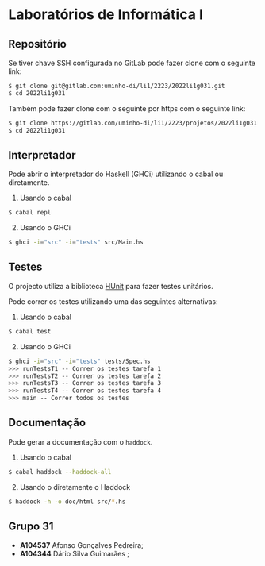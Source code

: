 # Laboratórios de Informática I

## Repositório

Se tiver chave SSH configurada no GitLab pode fazer clone com o seguinte link:

```bash
$ git clone git@gitlab.com:uminho-di/li1/2223/2022li1g031.git
$ cd 2022li1g031
```

Também pode fazer clone com o seguinte por https com o seguinte link:

```bash
$ git clone https://gitlab.com/uminho-di/li1/2223/projetos/2022li1g031.git
$ cd 2022li1g031
```

## Interpretador

Pode abrir o interpretador do Haskell (GHCi) utilizando o cabal ou diretamente.

1. Usando o cabal

```bash
$ cabal repl
```

2. Usando o GHCi

```bash
$ ghci -i="src" -i="tests" src/Main.hs
```

## Testes

O projecto utiliza a biblioteca [HUnit](https://hackage.haskell.org/package/HUnit) para fazer testes unitários.

Pode correr os testes utilizando uma das seguintes alternativas:

1. Usando o cabal

```bash
$ cabal test
```

2. Usando o GHCi

```bash
$ ghci -i="src" -i="tests" tests/Spec.hs
>>> runTestsT1 -- Correr os testes tarefa 1
>>> runTestsT2 -- Correr os testes tarefa 2
>>> runTestsT3 -- Correr os testes tarefa 3
>>> runTestsT4 -- Correr os testes tarefa 4
>>> main -- Correr todos os testes
```

## Documentação

Pode gerar a documentação com o `haddock`.

1. Usando o cabal

```bash
$ cabal haddock --haddock-all
```

2. Usando o diretamente o Haddock

```bash
$ haddock -h -o doc/html src/*.hs
```

## Grupo 31

- **A104537** Afonso Gonçalves Pedreira;
- **A104344** Dário Silva Guimarães ;
